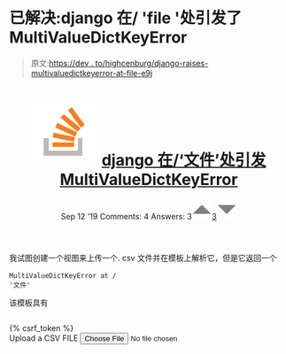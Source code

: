 # 已解决:django 在/ 'file '处引发了 MultiValueDictKeyError

> 原文:[https://dev . to/highcenburg/django-raises-multivaluedictkeyerror-at-file-e9j](https://dev.to/highcenburg/django-raises-multivaluedictkeyerror-at-file-e9j)

<header>

# ![](img/540c2ba90e5a347bd57c676bb96dfee0.png) [ django 在/‘文件’处引发 MultiValueDictKeyError](https://stackoverflow.com/questions/57899513/django-raises-multivaluedictkeyerror-at-file)

Sep 12 '19 Comments: 4 Answers: 3[![](img/83f13d376e6608cc602ae93b1cdbae4e.png)3![](img/fd423aaf5fec73c645f97544689ea934.png)](https://stackoverflow.com/questions/57899513/django-raises-multivaluedictkeyerror-at-file) </header>

我试图创建一个视图来上传一个. csv 文件并在模板上解析它，但是它返回一个

```
MultiValueDictKeyError at /
'文件'
```

该模板具有

```

```
<form method="POST" enctype="multipart/form-data">{% csrf_token %}
<div class="file-field input-field">
<div class="btn">
<span>Upload a CSV FILE</span>
<input type="file" name="file">
</div>
<div class="file-path-wrapper">
 <input class="file-path
```

```

…<button class="ltag__stackexchange--btn" type="button">[Open Full Question](https://stackoverflow.com/questions/57899513/django-raises-multivaluedictkeyerror-at-file)</button>